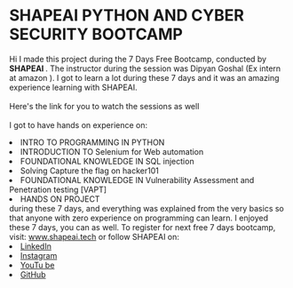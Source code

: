 
# SHAPEAI PYTHON AND CYBER SECURITY  BOOTCAMP
Hi I made this project during the 7 Days Free Bootcamp, conducted by <b> SHAPEAI
</b>.
The instructor during the session was Dipyan Goshal (Ex intern at amazon ). I got to
learn a lot during these 7 days and it was an amazing experience learning with SHAPEAI.
<br><br>Here's the link for you to watch the sessions as well<br>
<a href="https://www.youtube.com/watch?v=yZeJTQXvA-I&list=PL7zl8TDRnbuljbDX-DamOSa2h97499sP4"> </a>
<br>I got to have hands on experience on:
<li> INTRO TO PROGRAMMING IN PYTHON
<li> INTRODUCTION TO Selenium for Web automation
<li>FOUNDATIONAL KNOWLEDGE IN SQL injection
<li>Solving Capture the flag on hacker101
<li>FOUNDATIONAL KNOWLEDGE IN Vulnerability Assessment and Penetration testing [VAPT] 
<li> HANDS ON PROJECT
<br>during these 7 days, and everything was explained from the very basics so that
anyone with zero experience on programming can learn.
I enjoyed these 7 days, you can as well. To register for next free 7 days bootcamp, visit:
<a href="https://www.shapeai.tech"> www.shapeai.tech</a>
or follow SHAPEAI on:
<li><a href=
"https://in.linkedin.com/company/shapeai">LinkedIn</a>
<li><a href=
"https://www.instagram.com/shape.ai/?hl=en">Instagram</a>
<li><a
href=
"https://www.youtube.com/channel/UCTUvDLTW9meuDXWcbmISPdA">YouTu
be</a>
<li><a href=
"https://github.com/shapeai">GitHub</a>

